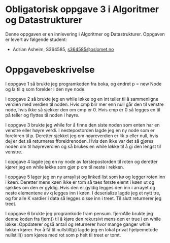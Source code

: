 # Obligatorisk oppgave 3 i Algoritmer og Datastrukturer

Denne oppgaven er en innlevering i Algoritmer og Datastrukturer. 
Oppgaven er levert av følgende student:
* Adrian Asheim, S364585, s364585@oslomet.no


# Oppgavebeskrivelse

I oppgave 1 så brukte jeg programkoden fra boka, og endret p = new Node og la til q som forelder i den nye node.

I oppgave 2 så brukte jeg en while løkke og en int teller til å sammenligne verdien med verdien til noden. Hvis cmp blir mer enn null
går den til venstre node, hvis ikke så sjekker den om cmp er 0. Hvis cmp er 0 så legges en til på teller og flyttes til noden i høyre.

I oppgave 3 brukte jeg while for å finne den siste noden som enten har en venstre eller høyre verdi. I nestepostorden lagde jeg en ny node som er foreldren til p. Deretter sjekket jeg om høyreverdien er lik p eller null, hvis dej er det så returneres fforeldrenoden.
Hvis den ikke var det så gjøres noden om til høyreverdien og så brukes en while løkke til å gi den lengst til venstre.


I oppgave 4 lagde jeg en ny node av førstepostorden til roten og deretter kjører jeg en while løkke som gjør p om til neste i rekken.

I oppgave 5 lager jeg en ny arraylist og linked list som kø og legger roten inn i køen. Deretter mens køen ikke er tom så taes første elemt i køen ut og sjekkes om den er gyldig.
Hvis den er gyldig legges den inn i arrayet og neste elementene av q legges inn i køen. I deserialize lagde jeg et nytt tre, og for alle K vardier i data så legges disse inn i treet.
Til slutt returnerer jeg treet.

I oppgave 6 brukte jeg programkode fram pensum. fjernAlle brukte jeg denne koden fra fjern() til å kjøre den rekursivt mens den er true i en while løkke.
Oppdaterer også antall og returnerer hvor mange ganger while løkken kjører. For å få til nullstill(p) lagde jeg en lokal privat hjelpemetode nullstill() som kjøres med rot som p helt til treet er tomt.



